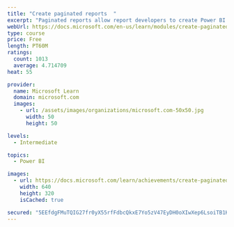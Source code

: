 ```yaml
---
title: "Create paginated reports  "
excerpt: "Paginated reports allow report developers to create Power BI artifacts that have tightly controlled rendering requirements. Paginated reports are ideal for creating sales invoices, receipts, purchase orders, and tabular data. This module will teach you how to create reports, add parameters, and work with tables and charts in paginated reports."
webUrl: https://docs.microsoft.com/en-us/learn/modules/create-paginated-reports-power-bi/
type: course
price: Free
length: PT60M
ratings:
  count: 1013
  average: 4.714709
heat: 55

provider:
  name: Microsoft Learn
  domain: microsoft.com
  images:
    - url: /assets/images/organizations/microsoft.com-50x50.jpg
      width: 50
      height: 50

levels:
  - Intermediate

topics:
  - Power BI

images:
  - url: https://docs.microsoft.com/learn/achievements/create-paginated-reports-power-bi-social.png
    width: 640
    height: 320
    isCached: true

secured: "5EEfdgFMuTQIG27fr0yX55rfFdbcQkxE7Yo5zV47EyDH0oXIwXep6LsoiTB1KBPkATDYBrFG5FH8fXuwc+uTAh2HwZnDvysZ/zf5OMp+uq50nJhXyt99ckPDzB0anYc8nZN9DD/9BQthiE089yhvyHlllCEcRFebCLri9FbS/enZQikFAmjFlsLHi8N5lE0IPCC1cayPpuPOLVmpf6Z2DVssDzn90KK/p1HIaiQTTwk8SeKUZ/klxwYS6pYlA5y62Zc3pVswtTTKJ+8MaLsoYQjs2VwEE3TJIuh810prCsQwzrJgyuV51JL+mPsVlbr1HLuVo/WdqXyh0kPMQMX+f5deUpn/3XZqO7TTlKrA5wZt7y2qorGgEwiSfTrsdQX9KGNaKkKDPdMtztOnjOPoQSZxxRGDB/tGv1Av2SJXQ1A=;xBozFyzO8P2FotHCVNt9wQ=="
---
```


